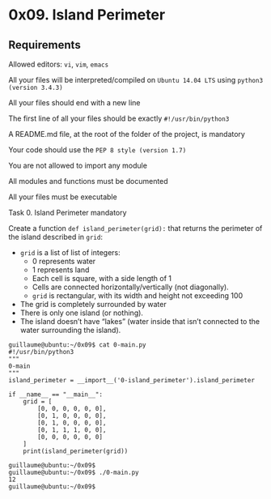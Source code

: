 # 0x09. Island Perimeter
## Requirements
Allowed editors: `vi`, `vim`, `emacs`

All your files will be interpreted/compiled on `Ubuntu 14.04 LTS` using `python3 (version 3.4.3)`

All your files should end with a new line

The first line of all your files should be exactly `#!/usr/bin/python3`

A README.md file, at the root of the folder of the project, is mandatory

Your code should use the `PEP 8 style (version 1.7)`

You are not allowed to import any module

All modules and functions must be documented

All your files must be executable

Task
0. Island Perimeter
mandatory

Create a function `def island_perimeter(grid):` that returns the perimeter of the island described in `grid`:

+ `grid` is a list of list of integers:
    - 0 represents water
    - 1 represents land
    - Each cell is square, with a side length of 1
    - Cells are connected horizontally/vertically (not diagonally).
    - `grid` is rectangular, with its width and height not exceeding 100
+ The grid is completely surrounded by water
+ There is only one island (or nothing).
+ The island doesn’t have “lakes” (water inside that isn’t connected to the water surrounding the island).
```
guillaume@ubuntu:~/0x09$ cat 0-main.py
#!/usr/bin/python3
"""
0-main
"""
island_perimeter = __import__('0-island_perimeter').island_perimeter

if __name__ == "__main__":
    grid = [
        [0, 0, 0, 0, 0, 0],
        [0, 1, 0, 0, 0, 0],
        [0, 1, 0, 0, 0, 0],
        [0, 1, 1, 1, 0, 0],
        [0, 0, 0, 0, 0, 0]
    ]
    print(island_perimeter(grid))

guillaume@ubuntu:~/0x09$ 
guillaume@ubuntu:~/0x09$ ./0-main.py
12
guillaume@ubuntu:~/0x09$ 
```
